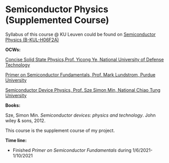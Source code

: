 

# Semiconductor Physics (Supplemented Course)

Syllabus of this course @ KU Leuven could be found on [Semiconductor Physics (B-KUL-H06F2A)](https://onderwijsaanbod.kuleuven.be/syllabi/e/H06F2AE.htm#activetab=doelstellingen_idp17959680)

**OCWs:**

[Concise Solid State Physics,Prof. Yicong Ye, National University of Defense Technology](https://www.icourse163.org/course/NUDT-1206139804)

[Primer on Semiconductor Fundamentals, Prof. Mark Lundstrom, Purdue University](https://nanohub.org/courses/psf)

[Semiconductor Device Physics, Prof. Sze Simon Min, National Chiao Tung University ](https://www.ewant.org/admin/tool/mooccourse/mnetcourseinfo.php?hostid=7&id=1751)

**Books:**

Sze, Simon Min. *Semiconductor devices: physics and technology*. John wiley & sons, 2012.

This course is the supplement course of my project.

**Time line:**

- Finished *Primer on Semiconductor Fundamentals* during 1/6/2021-1/10/2021

